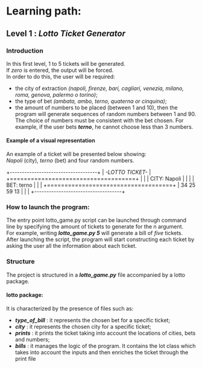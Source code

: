 # Learning path:
## Level 1 : _Lotto Ticket Generator_
### Introduction
In this first level, 1 to 5 tickets will be generated.  
If _zero_ is entered, the output will be forced.  
In order to do this, the user will be required:
- the city of extraction _(napoli, firenze, bari, cagliari, venezia, milano, roma, genova, palermo o torino)_;
- the type of bet _(ambata, ambo, terno, quaterna or cinquina)_;
- the amount of numbers to be placed (between 1 and 10), then the program will generate sequences of random numbers between 1 and 90. The choice of numbers must be consistent with the bet chosen.
For example, if the user bets ***terno***, he cannot choose less than 3 numbers.

#### Example of a visual representation
An example of a ticket will be presented below showing:   
_Napoli_ (city), _terno_ (bet) and four random numbers.

+------------------------------------+
|        *_-_LOTTO TICKET_-_*        |
+====================================+
|                                    |
|            CITY: Napoli            |
|                                    |
|             BET: terno             |
|                                    |
+====================================+
|            34 25 59 13             |
|                                    |
+------------------------------------+

### How to launch the program:
The entry point lotto_game.py script can be launched through command line by specifying the amount of tickets to generate for the n argument.  
For example, writing ***lotto_game.py 5*** will generate a bill of _five_ tickets.  
After launching the script, the program will start constructing each ticket by asking the user all the information about each ticket.

### Structure
The project is structured in a ***lotto_game.py*** file accompanied by a lotto package.
#### lotto package:
It is characterized by the presence of files such as:
- ***type_of_bill*** : it represents the chosen bet for a specific ticket;
- ***city*** : it represents the chosen city for a specific ticket;
- ***prints*** : it prints the ticket taking into account the locations of cities, bets and numbers;
- ***bills*** : it manages the logic of the program. It contains the lot class which takes into account the inputs and then enriches the ticket through the print file